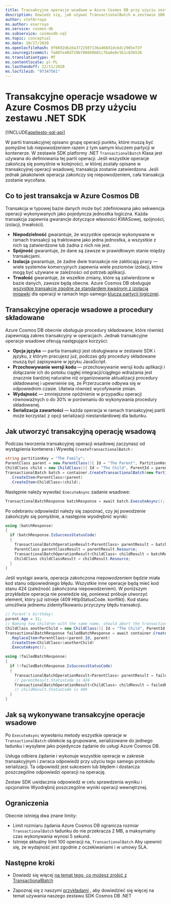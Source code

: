 ```yaml
---
title: Transakcyjne operacje wsadowe w Azure Cosmos DB przy użyciu zestawu .NET SDK
description: Dowiedz się, jak używać TransactionalBatch w zestawie SDK platformy .NET Azure Cosmos DB, aby wykonać grupę operacji punktu, które kończą się powodzeniem lub niepowodzeniem.
author: stefArroyo
ms.author: esarroyo
ms.service: cosmos-db
ms.subservice: cosmosdb-sql
ms.topic: conceptual
ms.date: 10/27/2020
ms.openlocfilehash: 9f6692db2da3722507136a468d1dcbdc2985e73f
ms.sourcegitcommit: fa807e40d729bf066b9b81c76a0e8c5b1c03b536
ms.translationtype: MT
ms.contentlocale: pl-PL
ms.lasthandoff: 12/11/2020
ms.locfileid: "97347561"
---
```

# <a name="transactional-batch-operations-in-azure-cosmos-db-using-the-net-sdk"></a>Transakcyjne operacje wsadowe w Azure Cosmos DB przy użyciu zestawu .NET SDK
[!INCLUDE[appliesto-sql-api](includes/appliesto-sql-api.md)]

W partii transakcyjnej opisano grupę operacji punktu, które muszą być pomyślne lub niepowodzeniem razem z tym samym kluczem partycji w kontenerze. W zestawie SDK platformy .NET `TransactionalBatch` Klasa jest używana do definiowania tej partii operacji. Jeśli wszystkie operacje zakończą się pomyślnie w kolejności, w której zostały opisane w transakcyjnej operacji wsadowej, transakcja zostanie zatwierdzona. Jeśli jednak jakakolwiek operacja zakończy się niepowodzeniem, cała transakcja zostanie wycofana.

## <a name="whats-a-transaction-in-azure-cosmos-db"></a>Co to jest transakcja w Azure Cosmos DB

Transakcja w typowej bazie danych może być zdefiniowana jako sekwencja operacji wykonywanych jako pojedyncza jednostka logiczna. Każda transakcja zapewnia gwarancje dotyczące własności KWASowej, spójności, izolacji, trwałości).

* **Niepodzielność** gwarantuje, że wszystkie operacje wykonywane w ramach transakcji są traktowane jako jedna jednostka, a wszystkie z nich są zatwierdzone lub żadna z nich nie jest.
* **Spójność** gwarantuje, że dane są zawsze w prawidłowym stanie między transakcjami.
* **Izolacja** gwarantuje, że żadne dwie transakcje nie zakłócają pracy — wiele systemów komercyjnych zapewnia wiele poziomów izolacji, które mogą być używane w zależności od potrzeb aplikacji.
* **Trwałość** gwarantuje, że wszelkie zmiany, które są zatwierdzone w bazie danych, zawsze będą obecne.
Azure Cosmos DB obsługuje [wszystkie transakcje zgodne ze standardem kwaśnym z izolacją migawki](database-transactions-optimistic-concurrency.md) dla operacji w ramach tego samego [klucza partycji logicznej](partitioning-overview.md).

## <a name="transactional-batch-operations-vs-stored-procedures"></a>Transakcyjne operacje wsadowe a procedury składowane

Azure Cosmos DB obecnie obsługuje procedury składowane, które również zapewniają zakres transakcyjny w operacjach. Jednak transakcyjne operacje wsadowe oferują następujące korzyści:

* **Opcja języka** — partia transakcji jest obsługiwana w zestawie SDK i języku, z którym pracujesz już, podczas gdy procedury składowane muszą być zapisywane w języku JavaScript.
* **Przechowywanie wersji kodu** — przechowywanie wersji kodu aplikacji i dołączanie ich do potoku ciągłej integracji/ciągłego wdrażania jest znacznie bardziej naturalne niż organizowanie aktualizacji procedury składowanej i upewnienie się, że Przerzucanie odbywa się w odpowiednim czasie. Ułatwia również wycofywanie zmian.
* **Wydajność** — zmniejszone opóźnienie w przypadku operacji równoważnych o do 30% w porównaniu do wykonywania procedury składowanej.
* **Serializacja zawartości** — każda operacja w ramach transakcyjnej partii może korzystać z opcji serializacji niestandardowej dla ładunku.

## <a name="how-to-create-a-transactional-batch-operation"></a>Jak utworzyć transakcyjną operację wsadową

Podczas tworzenia transakcyjnej operacji wsadowej zaczynasz od wystąpienia kontenera i Wywołaj `CreateTransactionalBatch` :

```csharp
string partitionKey = "The Family";
ParentClass parent = new ParentClass(){ Id = "The Parent", PartitionKey = partitionKey, Name = "John", Age = 30 };
ChildClass child = new ChildClass(){ Id = "The Child", ParentId = parent.Id, PartitionKey = partitionKey };
TransactionalBatch batch = container.CreateTransactionalBatch(new PartitionKey(parent.PartitionKey)) 
  .CreateItem<ParentClass>(parent)
  .CreateItem<ChildClass>(child);
```

Następnie należy wywołać `ExecuteAsync` zadanie wsadowe:

```csharp
TransactionalBatchResponse batchResponse = await batch.ExecuteAsync();
```

Po odebraniu odpowiedzi należy się zapoznać, czy jej powodzenie zakończyło się pomyślnie, a następnie wyodrębnić wyniki:

```csharp
using (batchResponse)
{
  if (batchResponse.IsSuccessStatusCode)
  {
    TransactionalBatchOperationResult<ParentClass> parentResult = batchResponse.GetOperationResultAtIndex<ParentClass>(0);
    ParentClass parentClassResult = parentResult.Resource;
    TransactionalBatchOperationResult<ChildClass> childResult = batchResponse.GetOperationResultAtIndex<ChildClass>(1);
    ChildClass childClassResult = childResult.Resource;
  }
}
```

Jeśli wystąpi awaria, operacja zakończona niepowodzeniem będzie miała kod stanu odpowiedniego błędu. Wszystkie inne operacje będą mieć kod stanu 424 (zależność zakończona niepowodzeniem). W poniższym przykładzie operacja nie powiedzie się, ponieważ próbuje utworzyć element, który już istnieje (409 HttpStatusCode. konflikt). Kod stanu umożliwia jednemu zidentyfikowaniu przyczyny błędu transakcji.

```csharp
// Parent's birthday!
parent.Age = 31;
// Naming two children with the same name, should abort the transaction
ChildClass anotherChild = new ChildClass(){ Id = "The Child", ParentId = parent.Id, PartitionKey = partitionKey };
TransactionalBatchResponse failedBatchResponse = await container.CreateTransactionalBatch(new PartitionKey(partitionKey))
  .ReplaceItem<ParentClass>(parent.Id, parent)
  .CreateItem<ChildClass>(anotherChild)
  .ExecuteAsync();

using (failedBatchResponse)
{
  if (!failedBatchResponse.IsSuccessStatusCode)
  {
    TransactionalBatchOperationResult<ParentClass> parentResult = failedBatchResponse.GetOperationResultAtIndex<ParentClass>(0);
    // parentResult.StatusCode is 424
    TransactionalBatchOperationResult<ChildClass> childResult = failedBatchResponse.GetOperationResultAtIndex<ChildClass>(1);
    // childResult.StatusCode is 409
  }
}
```

## <a name="how-are-transactional-batch-operations-executed"></a>Jak są wykonywane transakcyjne operacje wsadowe

Po `ExecuteAsync` wywołaniu metody wszystkie operacje w `TransactionalBatch` obiekcie są grupowane, serializowane do jednego ładunku i wysyłane jako pojedyncze żądanie do usługi Azure Cosmos DB.

Usługa odbiera żądanie i wykonuje wszystkie operacje w zakresie transakcyjnym i zwraca odpowiedź przy użyciu tego samego protokołu serializacji. Ta odpowiedź jest sukcesem lub błędem i dostarcza poszczególne odpowiedzi operacji na operację.

Zestaw SDK uwidacznia odpowiedź w celu sprawdzenia wyniku i opcjonalnie Wyodrębnij poszczególne wyniki operacji wewnętrznej.

## <a name="limitations"></a>Ograniczenia

Obecnie istnieją dwa znane limity:

* Limit rozmiaru żądania Azure Cosmos DB ogranicza rozmiar `TransactionalBatch` ładunku do nie przekracza 2 MB, a maksymalny czas wykonywania wynosi 5 sekund.
* Istnieje aktualny limit 100 operacji na, `TransactionalBatch` Aby upewnić się, że wydajność jest zgodnie z oczekiwaniami i w umowy SLA.

## <a name="next-steps"></a>Następne kroki

* Dowiedz się więcej [na temat tego, co możesz zrobić z TransactionalBatch](https://github.com/Azure/azure-cosmos-dotnet-v3/tree/master/Microsoft.Azure.Cosmos.Samples/Usage/TransactionalBatch)

* Zapoznaj się z naszymi [przykładami](sql-api-dotnet-v3sdk-samples.md) , aby dowiedzieć się więcej na temat używania naszego zestawu SDK Cosmos DB .NET
